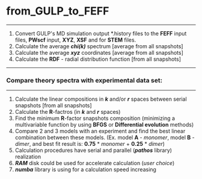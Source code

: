# from_GULP_to_FEFF
---
1. Convert GULP's MD simulation output *.history files to the **FEFF** input files, **PWscf** input, **XYZ**, **XSF** and for **STEM** files.
1. Calculate the average **_chi(k)_** spectrum [average from all snapshots]
1. Calculate the average **_xyz_** coordinates [average from all snapshots]
1. Calculate the **RDF** - radial distribution function [from all snapshots]
***

### Compare theory spectra with experimental data set:
___
1. Calculate the linear compositions in **_k_** and/or **_r_** spaces between serial snapshots [from all snapshots]
1. Calculate the **R**-factros (in **_k_** and **_r_** spaces)
1. Find the minimum **R**-factor snapshots composition (minimizing a multivariable function by using **BFGS** or **Differential evolution** methods)
1. Compare 2 and 3 models with an experiment and find the best linear combination between these models. (Ex. model **A** - _monomer_, model **B** - _dimer_, and best fit result is: **0.75** * _monomer_ + **0.25** *  _dimer_)
1. Calculation procedures have serial and parallel (**_pathos_** library) realization
1. **_RAM_** disk could be used for accelerate calculation (_user choice_)
1. **_numba_** library is using for a calculation speed increasing

